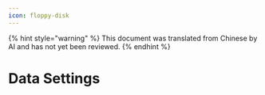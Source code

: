 ```yaml
---
icon: floppy-disk
---
```


{% hint style="warning" %}
This document was translated from Chinese by AI and has not yet been reviewed.
{% endhint %}

# Data Settings